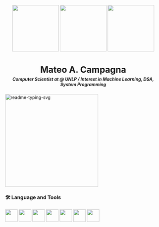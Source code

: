 <div align="center">
  <img height="150" src="https://i.pinimg.com/736x/39/97/eb/3997eb06057902de14a542b15ffc37e4.jpg" />
  <img height="150" src="https://i.pinimg.com/736x/04/3a/b2/043ab2bd409646cbdb0c4c0241de2102.jpg" />
  <img height="150" src="https://i.pinimg.com/736x/7e/27/65/7e2765aed9dd7817f7c7486f8d772abe.jpg" />
</div>

<h1 align="center" style="margin-bottom: 5px;">Mateo A. Campagna</h1>
<h4 align="center" style="margin-top: 0px;"><em>Computer Scientist at @ UNLP / Interest in Machine Learning, DSA, System Programming </em></h4>


###

<a href="https://github.com/itsmateh/Competitive-Programming"><img width="300" src="https://denvercoder1-github-readme-stats.vercel.app/api/pin/?username=itsmateh&repo=Competitive-Programming&theme=react&bg_color=0e1e38&title_color=f51915&icon_color=F8D866&hide_border=true&show_icons=false" alt="readme-typing-svg"></a>


###

<h3 align="left">🛠 Language and Tools </h3>

###

<div align="left">
   <img src="https://cdn.jsdelivr.net/gh/devicons/devicon@latest/icons/python/python-original.svg" height="40"/>
   <img src="https://cdn.jsdelivr.net/gh/devicons/devicon@latest/icons/scikitlearn/scikitlearn-original.svg", height="40" />
   <img src="https://cdn.jsdelivr.net/gh/devicons/devicon@latest/icons/pytorch/pytorch-original.svg" height="40"/>
   <img src="https://cdn.jsdelivr.net/gh/devicons/devicon@latest/icons/c/c-original.svg"
   height="40" />
   <img src="https://cdn.jsdelivr.net/gh/devicons/devicon@latest/icons/cplusplus/cplusplus-original.svg" height="40"/>
   <img src="https://cdn.jsdelivr.net/gh/devicons/devicon@latest/icons/rust/rust-original.svg" height="40" />
   <img src="https://cdn.jsdelivr.net/gh/devicons/devicon@latest/icons/mysql/mysql-original-wordmark.svg" height="40" />
</div>

